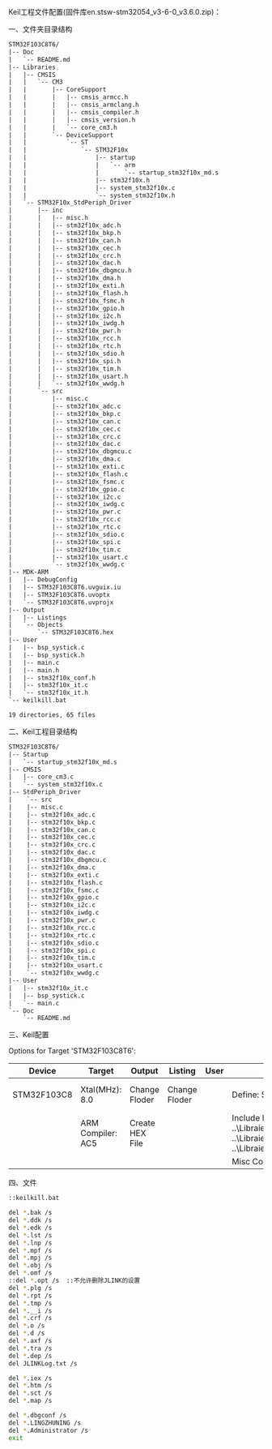 Keil工程文件配置(固件库en.stsw-stm32054_v3-6-0_v3.6.0.zip)：

一、文件夹目录结构

```html
STM32F103C8T6/
|-- Doc
|   `-- README.md
|-- Libraries
|   |-- CMSIS
|   |   `-- CM3
|   |       |-- CoreSupport
|   |       |   |-- cmsis_armcc.h
|   |       |   |-- cmsis_armclang.h
|   |       |   |-- cmsis_compiler.h
|   |       |   |-- cmsis_version.h
|   |       |   `-- core_cm3.h
|   |       `-- DeviceSupport
|   |           `-- ST
|   |               `-- STM32F10x
|   |                   |-- startup
|   |                   |   `-- arm
|   |                   |       `-- startup_stm32f10x_md.s
|   |                   |-- stm32f10x.h
|   |                   |-- system_stm32f10x.c
|   |                   `-- system_stm32f10x.h
|   `-- STM32F10x_StdPeriph_Driver
|       |-- inc
|       |   |-- misc.h
|       |   |-- stm32f10x_adc.h
|       |   |-- stm32f10x_bkp.h
|       |   |-- stm32f10x_can.h
|       |   |-- stm32f10x_cec.h
|       |   |-- stm32f10x_crc.h
|       |   |-- stm32f10x_dac.h
|       |   |-- stm32f10x_dbgmcu.h
|       |   |-- stm32f10x_dma.h
|       |   |-- stm32f10x_exti.h
|       |   |-- stm32f10x_flash.h
|       |   |-- stm32f10x_fsmc.h
|       |   |-- stm32f10x_gpio.h
|       |   |-- stm32f10x_i2c.h
|       |   |-- stm32f10x_iwdg.h
|       |   |-- stm32f10x_pwr.h
|       |   |-- stm32f10x_rcc.h
|       |   |-- stm32f10x_rtc.h
|       |   |-- stm32f10x_sdio.h
|       |   |-- stm32f10x_spi.h
|       |   |-- stm32f10x_tim.h
|       |   |-- stm32f10x_usart.h
|       |   `-- stm32f10x_wwdg.h
|       `-- src
|           |-- misc.c
|           |-- stm32f10x_adc.c
|           |-- stm32f10x_bkp.c
|           |-- stm32f10x_can.c
|           |-- stm32f10x_cec.c
|           |-- stm32f10x_crc.c
|           |-- stm32f10x_dac.c
|           |-- stm32f10x_dbgmcu.c
|           |-- stm32f10x_dma.c
|           |-- stm32f10x_exti.c
|           |-- stm32f10x_flash.c
|           |-- stm32f10x_fsmc.c
|           |-- stm32f10x_gpio.c
|           |-- stm32f10x_i2c.c
|           |-- stm32f10x_iwdg.c
|           |-- stm32f10x_pwr.c
|           |-- stm32f10x_rcc.c
|           |-- stm32f10x_rtc.c
|           |-- stm32f10x_sdio.c
|           |-- stm32f10x_spi.c
|           |-- stm32f10x_tim.c
|           |-- stm32f10x_usart.c
|           `-- stm32f10x_wwdg.c
|-- MDK-ARM
|   |-- DebugConfig
|   |-- STM32F103C8T6.uvguix.iu
|   |-- STM32F103C8T6.uvoptx
|   `-- STM32F103C8T6.uvprojx
|-- Output
|   |-- Listings
|   `-- Objects
|       `-- STM32F103C8T6.hex
|-- User
|   |-- bsp_systick.c
|   |-- bsp_systick.h
|   |-- main.c
|   |-- main.h
|   |-- stm32f10x_conf.h
|   |-- stm32f10x_it.c
|   `-- stm32f10x_it.h
`-- keilkill.bat

19 directories, 65 files

```



二、Keil工程目录结构

```html
STM32F103C8T6/
|-- Startup
|   `-- startup_stm32f10x_md.s
|-- CMSIS
|   |-- core_cm3.c
|   `-- system_stm32f10x.c
|-- StdPeriph_Driver
|    `-- src
|    |-- misc.c
|    |-- stm32f10x_adc.c
|    |-- stm32f10x_bkp.c
|    |-- stm32f10x_can.c
|    |-- stm32f10x_cec.c
|    |-- stm32f10x_crc.c
|    |-- stm32f10x_dac.c
|    |-- stm32f10x_dbgmcu.c
|    |-- stm32f10x_dma.c
|    |-- stm32f10x_exti.c
|    |-- stm32f10x_flash.c
|    |-- stm32f10x_fsmc.c
|    |-- stm32f10x_gpio.c
|    |-- stm32f10x_i2c.c
|    |-- stm32f10x_iwdg.c
|    |-- stm32f10x_pwr.c
|    |-- stm32f10x_rcc.c
|    |-- stm32f10x_rtc.c
|    |-- stm32f10x_sdio.c
|    |-- stm32f10x_spi.c
|    |-- stm32f10x_tim.c
|    |-- stm32f10x_usart.c
|    `-- stm32f10x_wwdg.c
|-- User
|   |-- stm32f10x_it.c
|   |-- bsp_systick.c
|   `-- main.c
`-- Doc
    `-- README.md

```



三、Keil配置

Options for Target 'STM32F103C8T6':

| Device      | Target            | Output          | Listing       | User | C/C++                                                        | Asm  | Linker | Debug                 | Utilities |
| ----------- | ----------------- | --------------- | ------------- | ---- | ------------------------------------------------------------ | ---- | ------ | --------------------- | --------- |
| STM32F103C8 | Xtal(MHz): 8.0    | Change Floder   | Change Floder |      | Define: STM32F10X_MD,USE_STDPERIPH_DRIVER                    |      |        | Use: ST-Link Debugger |           |
|             | ARM Compiler: AC5 | Create HEX File |               |      | Include Paths: ..\Libraies\CMSIS\CM3\CoreSupport ..\Libraies\CMSIS\CM3\DeviceSupport\ST\STM32F10x ..\Libraies\CMSIS\CM3\DeviceSupport\ST\STM32F10x\startup\arm ..\Libraies\STM32F10x_StdPeriph_Driver\inc ..\User |      |        | Flash Download        |           |
|             |                   |                 |               |      | Misc Controls: -Wno-invalid-source-encoding                  |      |        |                       |           |



四、文件

```bash
::keilkill.bat

del *.bak /s
del *.ddk /s
del *.edk /s
del *.lst /s
del *.lnp /s
del *.mpf /s
del *.mpj /s
del *.obj /s
del *.omf /s
::del *.opt /s	::不允许删除JLINK的设置
del *.plg /s
del *.rpt /s
del *.tmp /s
del *.__i /s
del *.crf /s
del *.o /s
del *.d /s
del *.axf /s
del *.tra /s
del *.dep /s
del JLINKLog.txt /s

del *.iex /s
del *.htm /s
del *.sct /s
del *.map /s

del *.dbgconf /s
del *.LINGZHUNING /s
del *.Administrator /s
exit

```

